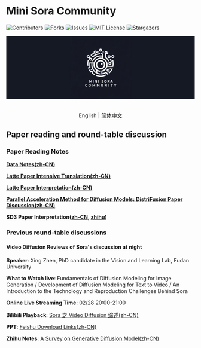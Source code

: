 
# Mini Sora Community
<!-- PROJECT SHIELDS -->

[![Contributors][contributors-shield]][contributors-url]
[![Forks][forks-shield]][forks-url]
[![Issues][issues-shield]][issues-url]
[![MIT License][license-shield]][license-url]
[![Stargazers][stars-shield]][stars-url]
<br />

<!-- PROJECT LOGO -->
<div align="center">

<img src="../assets/logo.jpg" width="600"/>
  <div>&nbsp;</div>
  <div align="center"></div>
</div>

<div align="center">

English | [简体中文](./README_zh-CN.md)

</div>

## Paper reading and round-table discussion

### Paper Reading Notes

[**Data Notes(zh-CN)**](./dataset_note.md)

[**Latte Paper Intensive Translation(zh-CN)**](./latte%E8%AE%BA%E6%96%87%E7%B2%BE%E8%AF%BB%E7%BF%BB%E8%AF%91.pdf)

[**Latte Paper Interpretation(zh-CN)**](./Latte.md)

[**Parallel Acceleration Method for Diffusion Models: DistriFusion Paper Discussion(zh-CN)**](https://mp.weixin.qq.com/s/K6juxdW5RdBpFERmVrsUkA)

**SD3 Paper Interpretation([zh-CN](./SD3%E8%AE%BA%E6%96%87%E8%A7%A3%E6%9E%90.pdf), [zhihu](https://zhuanlan.zhihu.com/p/686273242))**

### Previous round-table discussions

#### Video Diffusion Reviews of Sora's discussion at night

**Speaker**: Xing Zhen, PhD candidate in the Vision and Learning Lab, Fudan University

**What to Watch live**: Fundamentals of Diffusion Modeling for Image Generation / Development of Diffusion Modeling for Text to Video / An Introduction to the Technology and Reproduction Challenges Behind Sora

**Online Live Streaming Time**: 02/28 20:00-21:00

**Bilibili Playback**: [Sora 之 Video Diffusion 综述(zh-CN)](https://www.bilibili.com/video/BV1cJ4m1e7sQ)

**PPT**: [Feishu Download Links(zh-CN)](https://aicarrier.feishu.cn/file/Ds0BbCAo6oTazdxxo3Zciw1Nnne)

**Zhihu Notes**: [A Survey on Generative Diffusion Model(zh-CN)](https://zhuanlan.zhihu.com/p/684795460)

[contributors-shield]: https://img.shields.io/github/contributors/mini-sora/minisora.svg?style=flat-square
[contributors-url]: https://github.com/mini-sora/minisora/graphs/contributors
[forks-shield]: https://img.shields.io/github/forks/mini-sora/minisora.svg?style=flat-square
[forks-url]: https://github.com/mini-sora/minisora/network/members
[stars-shield]: https://img.shields.io/github/stars/mini-sora/minisora.svg?style=flat-square
[stars-url]: https://github.com/mini-sora/minisora/stargazers
[issues-shield]: https://img.shields.io/github/issues/mini-sora/minisora.svg?style=flat-square
[issues-url]: https://img.shields.io/github/issues/mini-sora/minisora.svg
[license-shield]: https://img.shields.io/github/license/mini-sora/minisora.svg?style=flat-square
[license-url]: https://github.com/mini-sora/minisora/blob/main/LICENSE

